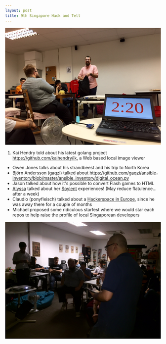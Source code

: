 ```yaml
---
layout: post
title: 9th Singapore Hack and Tell
---
```


<img src="/assets/images/nkorea.jpg" alt="Owen Jones setting up">

1. Kai Hendry told about his latest golang project <https://github.com/kaihendry/lk>, a Web based local image viewer
* Owen Jones talks about his strandbeest and his trip to North Korea
* Björn Andersson (gaqzi) talked about <https://github.com/gaqzi/ansible-inventory/blob/master/ansible_inventory/digital_ocean.py>
* Jason talked about how it's possible to convert Flash games to HTML
* [Alyssa](http://alyssaquek.blogspot.sg/) talked about her [Soylent](http://www.soylent.me/) experiences! (May reduce flatulence... after a week)
* Claudio (ponyfleisch) talked about a [Hackerspace in Europe](http://sandkasten.sg/), since he was away there for a couple of months
* Michael proposed some ridiculous starfest where we would star each repos to help raise the profile of local Singaporean developers

<img src="/assets/images/mcheng.jpg" alt="Michael Cheng talking about github stars">
